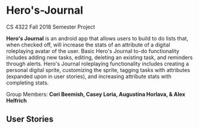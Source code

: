 # Hero's-Journal
CS 4322 Fall 2018 Semester Project

**Hero's Journal** is an android app that allows users to build to do lists that, when checked off, will increase the stats of an attribute of a digital roleplaying avatar of the user. Basic Hero's Journal to-do functionality includes adding new tasks, editing, deleting an existing task, and  reminders through alerts. Hero's Journal roleplaying functionality includes creating a personal digital sprite, customizing the sprite, tagging tasks with attributes (expanded upon in user stories), and increasing attribute stats with completing stats.

Group Members: **Cori Beemish, Casey Loria, Augustina Horlava, & Alex Helfrich**

## User Stories


